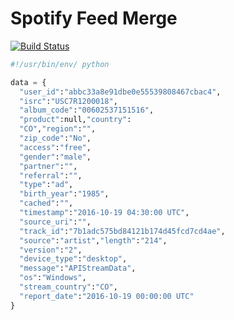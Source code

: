 # Spotify Feed Merge  

[![Build Status](https://semaphoreci.com/api/v1/gahancorpcfo/spotify-feed-merge/branches/master/badge.svg)](https://semaphoreci.com/gahancorpcfo/spotify-feed-merge)

```python
#!/usr/bin/env/ python

data = {
  "user_id":"abbc33a8e91dbe0e55539808467cbac4",
  "isrc":"USC7R1200018",
  "album_code":"00602537151516",
  "product":null,"country":
  "CO","region":"",
  "zip_code":"No",
  "access":"free",
  "gender":"male",
  "partner":"",
  "referral":"",
  "type":"ad",
  "birth_year":"1985",
  "cached":"",
  "timestamp":"2016-10-19 04:30:00 UTC",
  "source_uri":"",
  "track_id":"7b1adc575bd84121b174d45fcd7cd4ae",
  "source":"artist","length":"214",
  "version":"2",
  "device_type":"desktop",
  "message":"APIStreamData",
  "os":"Windows",
  "stream_country":"CO",
  "report_date":"2016-10-19 00:00:00 UTC"
}
```


